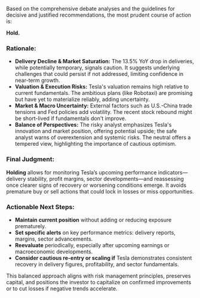 Based on the comprehensive debate analyses and the guidelines for decisive and justified recommendations, the most prudent course of action is:

**Hold.**

### Rationale:
- **Delivery Decline & Market Saturation:** The 13.5% YoY drop in deliveries, while potentially temporary, signals caution. It suggests underlying challenges that could persist if not addressed, limiting confidence in near-term growth.
- **Valuation & Execution Risks:** Tesla's valuation remains high relative to current fundamentals. The ambitious plans (like Robotaxi) are promising but have yet to materialize reliably, adding uncertainty.
- **Market & Macro Uncertainty:** External factors such as U.S.-China trade tensions and Fed policies add volatility. The recent stock rebound might be short-lived if fundamentals don't improve.
- **Balance of Perspectives:** The risky analyst emphasizes Tesla's innovation and market position, offering potential upside; the safe analyst warns of overextension and systemic risks. The neutral offers a tempered view, highlighting the importance of cautious optimism.

### Final Judgment:
**Holding** allows for monitoring Tesla’s upcoming performance indicators—delivery stability, profit margins, sector developments—and reassessing once clearer signs of recovery or worsening conditions emerge. It avoids premature buy or sell actions that could lock in losses or miss opportunities.

### Actionable Next Steps:
- **Maintain current position** without adding or reducing exposure prematurely.
- **Set specific alerts** on key performance metrics: delivery reports, margins, sector advancements.
- **Reevaluate** periodically, especially after upcoming earnings or macroeconomic developments.
- **Consider cautious re-entry or scaling if** Tesla demonstrates consistent recovery in delivery figures, profitability, and sector fundamentals.

This balanced approach aligns with risk management principles, preserves capital, and positions the investor to capitalize on confirmed improvements or to cut losses if negative trends accelerate.